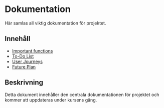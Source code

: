 # Dokumentation
Här samlas all viktig dokumentation för projektet.

## Innehåll
- [Important functions](ImportantFunctions.md)
- [To-Do List](Todos.md)
- [User Journeys](user_journeys.md)
- [Future Plan](future_plan.md)


## Beskrivning
Detta dokument innehåller den centrala dokumentationen för projektet och kommer att uppdateras under kursens gång.

